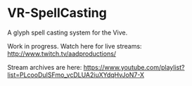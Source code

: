 # VR-SpellCasting
A glyph spell casting system for the Vive.

Work in progress. Watch here for live streams:
http://www.twitch.tv/aadproductions/

Stream archives are here:
https://www.youtube.com/playlist?list=PLcooDuISFmo_vcDLUA2iuXYdqHvJoN7-X